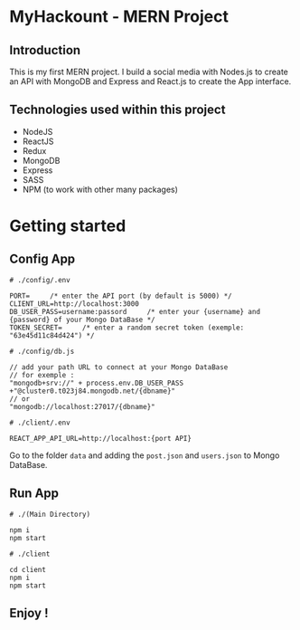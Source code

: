 # MyHackount - MERN Project

## Introduction

This is my first MERN project. I build a social media with Nodes.js to create an API with MongoDB and Express and React.js to create the App interface.

## Technologies used within this project

- NodeJS
- ReactJS
- Redux
- MongoDB
- Express
- SASS
- NPM (to work with other many packages)

# Getting started

## Config App
```:bash
# ./config/.env

PORT=     /* enter the API port (by default is 5000) */
CLIENT_URL=http://localhost:3000
DB_USER_PASS=username:passord     /* enter your {username} and {password} of your Mongo DataBase */
TOKEN_SECRET=     /* enter a random secret token (exemple: "63e45d11c84d424") */
```
```:bash
# ./config/db.js

// add your path URL to connect at your Mongo DataBase
// for exemple : 
"mongodb+srv://" + process.env.DB_USER_PASS +"@cluster0.t023j84.mongodb.net/{dbname}"
// or
"mongodb://localhost:27017/{dbname}"
```
```:bash
# ./client/.env

REACT_APP_API_URL=http://localhost:{port API}
```
Go to the folder ```data``` and adding the ```post.json``` and ```users.json``` to Mongo DataBase.

## Run App
```:bash
# ./(Main Directory)

npm i
npm start
```
```:bash
# ./client

cd client
npm i
npm start
```

## Enjoy !
